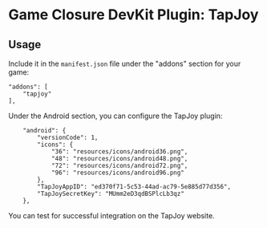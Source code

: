# Game Closure DevKit Plugin: TapJoy

## Usage

Include it in the `manifest.json` file under the "addons" section for your game:

~~~
"addons": [
	"tapjoy"
],
~~~

Under the Android section, you can configure the TapJoy plugin:

~~~
	"android": {
		"versionCode": 1,
		"icons": {
			"36": "resources/icons/android36.png",
			"48": "resources/icons/android48.png",
			"72": "resources/icons/android72.png",
			"96": "resources/icons/android96.png"
		},
		"TapJoyAppID": "ed370f71-5c53-44ad-ac79-5e885d77d356",
		"TapJoySecretKey": "MUmm2eD3qdBSPlcLb3qz"
	},
~~~

You can test for successful integration on the TapJoy website.

